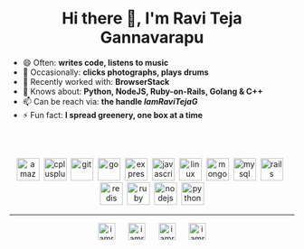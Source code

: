 <!--
### Hi there 👋

**IamRaviTejaG/IamRaviTejaG** is a ✨ _special_ ✨ repository because its `README.md` (this file) appears on your GitHub profile.

Here are some ideas to get you started:

- 🔭 I’m currently working on ...
- 🌱 I’m currently learning ...
- 👯 I’m looking to collaborate on ...
- 🤔 I’m looking for help with ...
- 💬 Ask me about ...
- 📫 How to reach me: ...
- 😄 Pronouns: ...
- ⚡ Fun fact: ...
-->



<h1 align="center">Hi there 👋, I'm Ravi Teja Gannavarapu</h1>
<!--<h3 align="center">I often write code with headphones on, occasionally click photographs & play drums. </h3>-->

- 😄 Often: **writes code, listens to music**
- 🙂 Occasionally: **clicks photographs, plays drums**
- 🔭 Recently worked with: **BrowserStack**
- 💬 Knows about: **Python, NodeJS, Ruby-on-Rails, Golang & C++**
- 📫 Can be reach via: **the handle _IamRaviTejaG_**
- ⚡ Fun fact: **I spread greenery, one box at a time**

<br /><br />
<p align="center"><img src=https://konpa.github.io/devicon/devicon.git/icons/amazonwebservices/amazonwebservices-original.svg alt=amazonwebservices width="40" height="40"/>&nbsp;&nbsp;<img src=https://konpa.github.io/devicon/devicon.git/icons/cplusplus/cplusplus-original.svg alt=cplusplus width="40" height="40"/>&nbsp;&nbsp;<img src=https://konpa.github.io/devicon/devicon.git/icons/git/git-original.svg alt=git width="40" height="40"/>&nbsp;&nbsp;<img src=https://konpa.github.io/devicon/devicon.git/icons/go/go-original.svg alt=go width="40" height="40"/>&nbsp;&nbsp;<img src=https://konpa.github.io/devicon/devicon.git/icons/express/express-original.svg alt=express width="40" height="40"/>&nbsp;&nbsp;<img src=https://konpa.github.io/devicon/devicon.git/icons/javascript/javascript-plain.svg alt=javascript width="40" height="40"/>&nbsp;&nbsp;<img src=https://konpa.github.io/devicon/devicon.git/icons/linux/linux-original.svg alt=linux width="40" height="40"/>&nbsp;&nbsp;<img src=https://konpa.github.io/devicon/devicon.git/icons/mongodb/mongodb-original-wordmark.svg alt=mongodb width="40" height="40"/>&nbsp;&nbsp;<img src=https://konpa.github.io/devicon/devicon.git/icons/mysql/mysql-plain.svg alt=mysql width="40" height="40"/>&nbsp;&nbsp;<img src=https://konpa.github.io/devicon/devicon.git/icons/rails/rails-plain-wordmark.svg alt=rails width="40" height="40"/>&nbsp;&nbsp;<img src=https://konpa.github.io/devicon/devicon.git/icons/redis/redis-original-wordmark.svg alt=redis width="40" height="40"/>&nbsp;&nbsp;<img src=https://konpa.github.io/devicon/devicon.git/icons/ruby/ruby-original.svg alt=ruby width="40" height="40"/>&nbsp;&nbsp;<img src=https://konpa.github.io/devicon/devicon.git/icons/nodejs/nodejs-original.svg alt=nodejs width="40" height="40"/>&nbsp;&nbsp;<img src=https://konpa.github.io/devicon/devicon.git/icons/python/python-original.svg alt=python width="40" height="40"/></p>

---

<p align="center">
<a href=https://twitter.com/iamravitejag target="blank"><img align="center" src=https://cdn.jsdelivr.net/npm/simple-icons@3.0.1/icons/twitter.svg alt="iamravitejag" height="30" width="30" /></a>&nbsp;&nbsp;&nbsp;&nbsp;&nbsp;&nbsp;<a href=https://linkedin.com/in/iamravitejag target="blank"><img align="center" src=https://cdn.jsdelivr.net/npm/simple-icons@3.0.1/icons/linkedin.svg alt="iamravitejag" height="30" width="30" /></a>&nbsp;&nbsp;&nbsp;&nbsp;&nbsp;&nbsp;<a href=https://fb.com/iamravitejag target="blank"><img align="center" src=https://cdn.jsdelivr.net/npm/simple-icons@3.0.1/icons/facebook.svg alt="iamravitejag" height="30" width="30" /></a>&nbsp;&nbsp;&nbsp;&nbsp;&nbsp;&nbsp;<a href=https://instagram.com/iamravitejag target="blank"><img align="center" src=https://cdn.jsdelivr.net/npm/simple-icons@3.0.1/icons/instagram.svg alt="iamravitejag" height="30" width="30" /></a>
</span>
